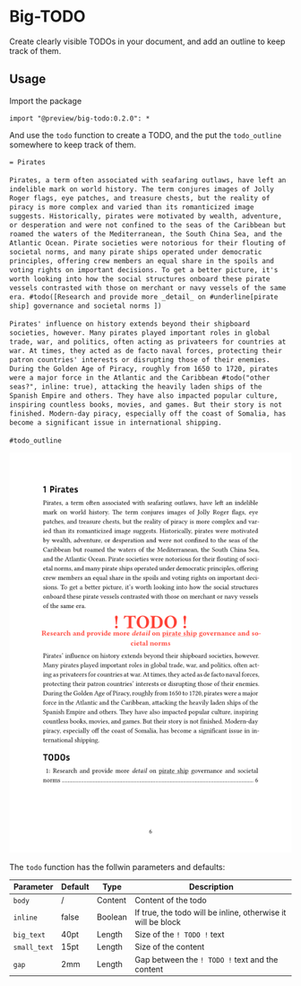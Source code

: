 # Big-TODO

Create clearly visible TODOs in your document, and add an outline to keep track of them.

## Usage

Import the package

```typst
import "@preview/big-todo:0.2.0": *
```

And use the `todo` function to create a TODO, and the put the `todo_outline` somewhere to keep track of them.

```typst
= Pirates

Pirates, a term often associated with seafaring outlaws, have left an indelible mark on world history. The term conjures images of Jolly Roger flags, eye patches, and treasure chests, but the reality of piracy is more complex and varied than its romanticized image suggests. Historically, pirates were motivated by wealth, adventure, or desperation and were not confined to the seas of the Caribbean but roamed the waters of the Mediterranean, the South China Sea, and the Atlantic Ocean. Pirate societies were notorious for their flouting of societal norms, and many pirate ships operated under democratic principles, offering crew members an equal share in the spoils and voting rights on important decisions. To get a better picture, it's worth looking into how the social structures onboard these pirate vessels contrasted with those on merchant or navy vessels of the same era. #todo([Research and provide more _detail_ on #underline[pirate ship] governance and societal norms ])

Pirates' influence on history extends beyond their shipboard societies, however. Many pirates played important roles in global trade, war, and politics, often acting as privateers for countries at war. At times, they acted as de facto naval forces, protecting their patron countries' interests or disrupting those of their enemies. During the Golden Age of Piracy, roughly from 1650 to 1720, pirates were a major force in the Atlantic and the Caribbean #todo("other seas?", inline: true), attacking the heavily laden ships of the Spanish Empire and others. They have also impacted popular culture, inspiring countless books, movies, and games. But their story is not finished. Modern-day piracy, especially off the coast of Somalia, has become a significant issue in international shipping.

#todo_outline
```

![Screenshot of above Example](screenshot.png "Screenshot of above Example")

The `todo` function has the follwin parameters and defaults:

| Parameter    | Default | Type    | Description                                                  |
| ------------ | ------- | ------- | ------------------------------------------------------------ |
| `body`       | /       | Content | Content of the todo                                          |
| `inline`     | false   | Boolean | If true, the todo will be inline, otherwise it will be block |
| `big_text`   | 40pt    | Length  | Size of the `! TODO !` text                                  |
| `small_text` | 15pt    | Length  | Size of the content                                          |
| `gap`        | 2mm     | Length  | Gap between the `! TODO !` text and the content              |